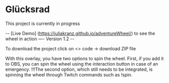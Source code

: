# Glücksrad
This project is currently in progress

-- [Live Demo] (https://juliakranz.github.io/adventureWheel/) to see the wheel in action —- Version 1.2 --

To download the project click on <> code -> download ZIP file 

With this overlay, you have two options to spin the wheel. 
First, if you add it to OBS, you can spin the wheel using the interaction button in case of an emergency. !!!The second option, which still needs to be integrated, is spinning the wheel through Twitch commands such as !spin.
